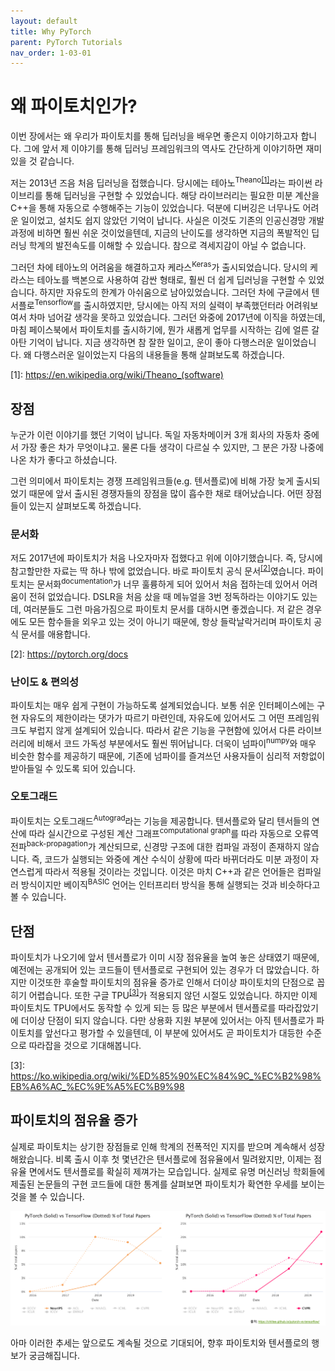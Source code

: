 ```yaml
---
layout: default
title: Why PyTorch
parent: PyTorch Tutorials
nav_order: 1-03-01
---
```


# 왜 파이토치인가?

이번 장에서는 왜 우리가 파이토치를 통해 딥러닝을 배우면 좋은지 이야기하고자 합니다.
그에 앞서 제 이야기를 통해 딥러닝 프레임워크의 역사도 간단하게 이야기하면 재미있을 것 같습니다.

저는 2013년 즈음 처음 딥러닝을 접했습니다.
당시에는 테아노<sup>Theano</sup><sup>[[1]](#footnote_1)</sup>라는 파이썬 라이브리를 통해 딥러닝을 구현할 수 있었습니다.
해당 라이브러리는 필요한 미분 계산을 C++을 통해 자동으로 수행해주는 기능이 있었습니다.
덕분에 디버깅은 너무나도 어려운 일이었고, 설치도 쉽지 않았던 기억이 납니다.
사실은 이것도 기존의 인공신경망 개발 과정에 비하면 훨씬 쉬운 것이었을텐데, 지금의 난이도를 생각하면 지금의 폭발적인 딥러닝 학계의 발전속도를 이해할 수 있습니다.
참으로 격세지감이 아닐 수 없습니다.

그러던 차에 테아노의 어려움을 해결하고자 케라스<sup>Keras</sup>가 출시되었습니다.
당시의 케라스는 테아노를 백본으로 사용하여 감싼 형태로, 훨씬 더 쉽게 딥러닝을 구현할 수 있었습니다.
하지만 자유도의 한계가 아쉬움으로 남아있었습니다.
그러던 차에 구글에서 텐서플로<sup>Tensorflow</sup>를 출시하였지만, 당시에는 아직 저의 실력이 부족했던터라 어려워보여서 차마 넘어갈 생각을 못하고 있었습니다.
그러던 와중에 2017년에 이직을 하였는데, 마침 페이스북에서 파이토치를 출시하기에, 뭔가 새롭게 업무를 시작하는 김에 얼른 갈아탄 기억이 납니다.
지금 생각하면 참 잘한 일이고, 운이 좋아 다행스러운 일이었습니다.
왜 다행스러운 일이었는지 다음의 내용들을 통해 살펴보도록 하겠습니다.

<a name="footnote_1">[1]</a>: https://en.wikipedia.org/wiki/Theano_(software)

## 장점

누군가 이런 이야기를 했던 기억이 납니다.
독일 자동차메이커 3개 회사의 자동차 중에서 가장 좋은 차가 무엇이냐고.
물론 다들 생각이 다르실 수 있지만, 그 분은 가장 나중에 나온 차가 좋다고 하셨습니다.

그런 의미에서 파이토치는 경쟁 프레임워크들(e.g. 텐서플로)에 비해 가장 늦게 출시되었기 때문에 앞서 출시된 경쟁자들의 장점을 많이 흡수한 채로 태어났습니다.
어떤 장점들이 있는지 살펴보도록 하겠습니다.

### 문서화

저도 2017년에 파이토치가 처음 나오자마자 접했다고 위에 이야기했습니다.
즉, 당시에 참고할만한 자료는 딱 하나 밖에 없었습니다.
바로 파이토치 공식 문서<sup>[[2]](#footnote_2)</sup>였습니다.
파이토치는 문서화<sup>documentation</sup>가 너무 훌륭하게 되어 있어서 처음 접하는데 있어서 어려움이 전혀 없었습니다.
DSLR을 처음 샀을 때 메뉴얼을 3번 정독하라는 이야기도 있는데, 여러분들도 그런 마음가짐으로 파이토치 문서를 대하시면 좋겠습니다.
저 같은 경우에도 모든 함수들을 외우고 있는 것이 아니기 때문에, 항상 들락날락거리며 파이토치 공식 문서를 애용합니다.

<a name="footnote_2">[2]</a>: https://pytorch.org/docs

### 난이도 & 편의성

파이토치는 매우 쉽게 구현이 가능하도록 설계되었습니다.
보통 쉬운 인터페이스에는 구현 자유도의 제한이라는 댓가가 따르기 마련인데, 자유도에 있어서도 그 어떤 프레임워크도 부럽지 않게 설계되어 있습니다.
따라서 같은 기능을 구현함에 있어서 다른 라이브러리에 비해서 코드 가독성 부분에서도 훨씬 뛰어납니다.
더욱이 넘파이<sup>numpy</sup>와 매우 비슷한 함수를 제공하기 때문에, 기존에 넘파이를 즐겨쓰던 사용자들이 심리적 저항없이 받아들일 수 있도록 되어 있습니다.

### 오토그래드

파이토치는 오토그래드<sup>Autograd</sup>라는 기능을 제공합니다.
텐서플로와 달리 텐서들의 연산에 따라 실시간으로 구성된 계산 그래프<sup>computational graph</sup>를 따라 자동으로 오류역전파<sup>back-propagation</sup>가 계산되므로, 신경망 구조에 대한 컴파일 과정이 존재하지 않습니다.
즉, 코드가 실행되는 와중에 계산 수식이 상황에 따라 바뀌더라도 미분 과정이 자연스럽게 따라서 적용될 것이라는 것입니다.
이것은 마치 C++과 같은 언어들은 컴파일러 방식이지만 베이직<sup>BASIC</sup> 언어는 인터프리터 방식을 통해 실행되는 것과 비슷하다고 볼 수 있습니다.

## 단점

파이토치가 나오기에 앞서 텐서플로가 이미 시장 점유율을 높여 놓은 상태였기 때문에, 예전에는 공개되어 있는 코드들이 텐서플로로 구현되어 있는 경우가 더 많았습니다.
하지만 이것또한 후술할 파이토치의 점유율 증가로 인해서 더이상 파이토치의 단점으로 꼽히기 어렵습니다.
또한 구글 TPU<sup>[[3]](#footnote_3)</sup>가 적용되지 않던 시절도 있었습니다.
하지만 이제 파이토치도 TPU에서도 동작할 수 있게 되는 등 많은 부분에서 텐서플로를 따라잡았기에 더이상 단점이 되지 않습니다.
다만 상용화 지원 부분에 있어서는 아직 텐서플로가 파이토치를 앞선다고 평가할 수 있을텐데, 이 부분에 있어서도 곧 파이토치가 대등한 수준으로 따라잡을 것으로 기대해봅니다.

<a name="footnote_3">[3]</a>: https://ko.wikipedia.org/wiki/%ED%85%90%EC%84%9C_%EC%B2%98%EB%A6%AC_%EC%9E%A5%EC%B9%98

## 파이토치의 점유율 증가

실제로 파이토치는 상기한 장점들로 인해 학계의 전폭적인 지지를 받으며 계속해서 성장해왔습니다.
비록 출시 이후 첫 몇년간은 텐서플로에 점유율에서 밀려왔지만, 이제는 점유율 면에서도 텐서플로를 확실히 제껴가는 모습입니다.
실제로 유명 머신러닝 학회들에 제출된 논문들의 구현 코드들에 대한 통계를 살펴보면 파이토치가 확연한 우세를 보이는 것을 볼 수 있습니다.

![](../../assets/images/1-03/01-pth_vs_tf.png)

아마 이러한 추세는 앞으로도 계속될 것으로 기대되어, 향후 파이토치와 텐서플로의 행보가 궁금해집니다.
